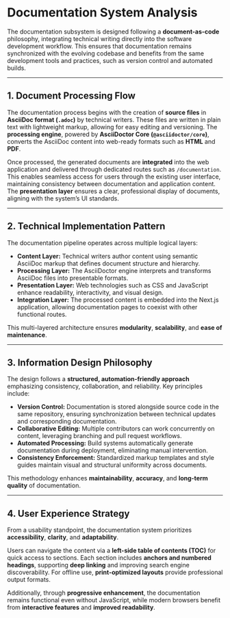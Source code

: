 
# Documentation System Analysis

The documentation subsystem is designed following a **document-as-code** philosophy, integrating technical writing directly into the software development workflow. This ensures that documentation remains synchronized with the evolving codebase and benefits from the same development tools and practices, such as version control and automated builds.

---

## 1. Document Processing Flow

The documentation process begins with the creation of **source files** in **AsciiDoc format (`.adoc`)** by technical writers. These files are written in plain text with lightweight markup, allowing for easy editing and versioning. The **processing engine**, powered by **AsciiDoctor Core (`@asciidoctor/core`)**, converts the AsciiDoc content into web-ready formats such as **HTML** and **PDF**.

Once processed, the generated documents are **integrated** into the web application and delivered through dedicated routes such as `/documentation`. This enables seamless access for users through the existing user interface, maintaining consistency between documentation and application content. The **presentation layer** ensures a clear, professional display of documents, aligning with the system’s UI standards.

---

## 2. Technical Implementation Pattern

The documentation pipeline operates across multiple logical layers:

- **Content Layer:** Technical writers author content using semantic AsciiDoc markup that defines document structure and hierarchy.  
- **Processing Layer:** The AsciiDoctor engine interprets and transforms AsciiDoc files into presentable formats.  
- **Presentation Layer:** Web technologies such as CSS and JavaScript enhance readability, interactivity, and visual design.  
- **Integration Layer:** The processed content is embedded into the Next.js application, allowing documentation pages to coexist with other functional routes.

This multi-layered architecture ensures **modularity**, **scalability**, and **ease of maintenance**.

---

## 3. Information Design Philosophy

The design follows a **structured, automation-friendly approach** emphasizing consistency, collaboration, and reliability. Key principles include:

- **Version Control:** Documentation is stored alongside source code in the same repository, ensuring synchronization between technical updates and corresponding documentation.  
- **Collaborative Editing:** Multiple contributors can work concurrently on content, leveraging branching and pull request workflows.  
- **Automated Processing:** Build systems automatically generate documentation during deployment, eliminating manual intervention.  
- **Consistency Enforcement:** Standardized markup templates and style guides maintain visual and structural uniformity across documents.

This methodology enhances **maintainability**, **accuracy**, and **long-term quality** of documentation.

---

## 4. User Experience Strategy

From a usability standpoint, the documentation system prioritizes **accessibility**, **clarity**, and **adaptability**.

Users can navigate the content via a **left-side table of contents (TOC)** for quick access to sections. Each section includes **anchors and numbered headings**, supporting **deep linking** and improving search engine discoverability. For offline use, **print-optimized layouts** provide professional output formats.

Additionally, through **progressive enhancement**, the documentation remains functional even without JavaScript, while modern browsers benefit from **interactive features** and **improved readability**.
